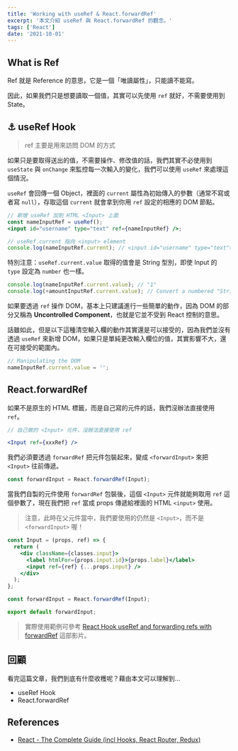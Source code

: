 ```yaml
---
title: 'Working with useRef & React.forwardRef'
excerpt: '本文介紹 useRef 與 React.forwardRef 的觀念。'
tags: ['React']
date: '2021-10-01'
---
```


## What is Ref

Ref 就是 Reference 的意思，它是一個「唯讀屬性」，只能讀不能寫。

因此，如果我們只是想要讀取一個值，其實可以先使用 `ref` 就好，不需要使用到 State。

## ⚓ useRef Hook

> ref 主要是用來訪問 DOM 的方式

如果只是要取得送出的值，不需要操作、修改值的話，我們其實不必使用到 `useState` 與 `onChange` 來監控每一次輸入的變化，我們可以使用 `useRef` 來處理這個情況。

`useRef` 會回傳一個 Object，裡面的 `current` 屬性為初始傳入的參數（通常不寫或者寫 `null`），存取這個 `current` 就會拿到你用 `ref` 設定的相應的 DOM 節點。

```jsx
// 新增 useRef 加到 HTML <Input> 上面
const nameInputRef = useRef();
<input id="username" type="text" ref={nameInputRef} />;

// useRef.current 指向 <input> element
console.log(nameInputRef.current); // <input id="username" type="text">
```

特別注意：`useRef.current.value` 取得的值會是 String 型別，即使 Input 的 `type` 設定為 `number` 也一樣。

```jsx
console.log(nameInputRef.current.value); // "1"
console.log(+amountInputRef.current.value); // Convert a numbered "String" to a "Number"
```

如果要透過 `ref` 操作 DOM，基本上只建議進行一些簡單的動作，因為 DOM 的部分又稱為 **Uncontrolled Component**，也就是它並不受到 React 控制的意思。

話雖如此，但是以下這種清空輸入欄的動作其實還是可以接受的，因為我們並沒有透過 `useRef` 來新增 DOM，如果只是單純更改輸入欄位的值，其實影響不大，還在可接受的範圍內。

```jsx
// Manipulating the DOM
nameInputRef.current.value = '';
```

## React.forwardRef

如果不是原生的 HTML 標籤，而是自己寫的元件的話，我們沒辦法直接使用 `ref`。

```jsx
// 自己做的 <Input> 元件，沒辦法直接使用 ref

<Input ref={xxxRef} />
```

我們必須要透過 `forwardRef` 把元件包裝起來，變成 `<forwardInput>` 來把 `<Input>` 往前傳遞。

```jsx
const forwardInput = React.forwardRef(Input);
```

當我們自製的元件使用 `forwardRef` 包裝後，這個 `<Input>` 元件就能夠取用 `ref` 這個參數了，現在我們把 `ref` 當成 props 傳遞給裡面的 HTML `<input>` 使用。

> 注意，此時在父元件當中，我們要使用的仍然是 `<Input>`，而不是 `<forwardInput>` 喔！

```jsx
const Input = (props, ref) => {
  return (
    <div className={classes.input}>
      <label htmlFor={props.input.id}>{props.label}</label>
      <input ref={ref} {...props.input} />
    </div>
  );
};

const forwardInput = React.forwardRef(Input);

export default forwardInput;
```

> 實際使用範例可參考 [React Hook useRef and forwarding refs with forwardRef](https://youtu.be/ScT4ElKd6eo) 這部影片。

## 回顧

看完這篇文章，我們到底有什麼收穫呢？藉由本文可以理解到…

- useRef Hook
- React.forwardRef

## References

- [React - The Complete Guide (incl Hooks, React Router, Redux)](https://www.udemy.com/course/react-the-complete-guide-incl-redux/)
